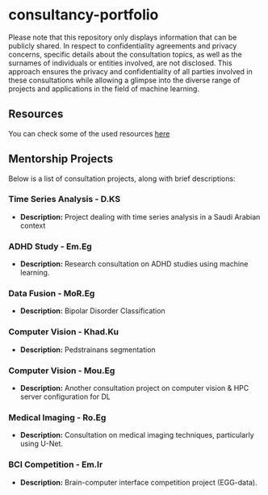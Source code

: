 # consultancy-portfolio
Please note that this repository only displays information that can be publicly shared. In respect to confidentiality agreements and privacy concerns, specific details about the consultation topics, as well as the surnames of individuals or entities involved, are not disclosed. This approach ensures the privacy and confidentiality of all parties involved in these consultations while allowing a glimpse into the diverse range of projects and applications in the field of machine learning.

## Resources
You can check some of the used resources [here](https://github.com/Strikoder/StrikoderAIHub) 

## Mentorship Projects

Below is a list of consultation projects, along with brief descriptions:

### Time Series Analysis - D.KS
- **Description:** Project dealing with time series analysis in a Saudi Arabian context
### ADHD Study - Em.Eg
- **Description:** Research consultation on ADHD studies using machine learning.

### Data Fusion - MoR.Eg
- **Description:** Bipolar Disorder Classification

### Computer Vision - Khad.Ku
- **Description:** Pedstrainans segmentation

### Computer Vision - Mou.Eg
- **Description:** Another consultation project on computer vision & HPC server configuration for DL

### Medical Imaging - Ro.Eg
- **Description:** Consultation on medical imaging techniques, particularly using U-Net.

### BCI Competition - Em.Ir
- **Description:** Brain-computer interface competition project (EGG-data).
